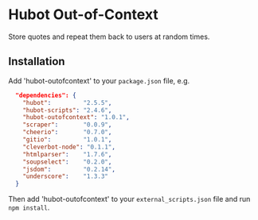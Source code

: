 # Hubot Out-of-Context

Store quotes and repeat them back to users at random times.

## Installation

Add 'hubot-outofcontext' to your `package.json` file, e.g.

```json
  "dependencies": {
    "hubot":         "2.5.5",
    "hubot-scripts": "2.4.6",
    "hubot-outofcontext": "1.0.1",
    "scraper":       "0.0.9",
    "cheerio":       "0.7.0",
    "gitio":         "1.0.1",
    "cleverbot-node": "0.1.1",
    "htmlparser":    "1.7.6",
    "soupselect":    "0.2.0",
    "jsdom":         "0.2.14",
    "underscore":    "1.3.3"
  }
```

Then add 'hubot-outofcontext' to your `external_scripts.json` file and run `npm install`.

